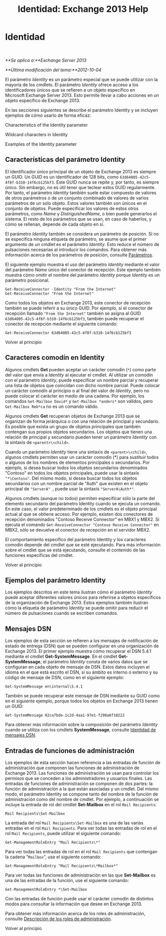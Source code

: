 ﻿---
title: 'Identidad: Exchange 2013 Help'
TOCTitle: Identidad
ms:assetid: e90fae91-37e7-4fdc-9170-44f0dc965c66
ms:mtpsurl: https://technet.microsoft.com/es-es/library/Bb125042(v=EXCHG.150)
ms:contentKeyID: 49116605
ms.date: 05/22/2018
mtps_version: v=EXCHG.150
ms.translationtype: MT
---

# Identidad

 

_**Se aplica a:**Exchange Server 2013_

_**Última modificación del tema:**2012-10-04_

El parámetro *Identity* es un parámetro especial que se puede utilizar con la mayoría de los cmdlets. El parámetro *Identity* ofrece acceso a los identificadores únicos que se refieren a un objeto específico en Microsoft Exchange Server 2013. Esto permite llevar a cabo acciones en un objeto específico de Exchange 2013.

En las secciones siguientes se describe el parámetro Identity y se incluyen ejemplos de cómo usarlo de forma eficaz:

Characteristics of the Identity parameter

Wildcard characters in Identity

Examples of the Identity parameter

## Características del parámetro Identity

El identificador único principal de un objeto de Exchange 2013 es siempre un GUID. Un GUID es un identificador de 128 bits, como `63d64005-42c5-4f8f-b310-14f6cb125bf3`. Este GUID nunca se repite y, por tanto, es siempre único. Sin embargo, no es útil tener que teclear estos GUID regularmente. Por tanto, el parámetro *Identity* también suele estar compuesto de valores de otros parámetros o de un conjunto combinado de valores de varios parámetros de un solo objeto. Estos valores también son únicos en el conjunto de objetos. Puede especificar los valores de estos otros parámetros, como *Name* y *DistriguishedName*, o bien puede generarlos el sistema. El resto de los parámetros que se usan, en caso de haberlos, y cómo se rellenan, depende de cada objeto en sí.

El parámetro *Identity* también se considera un parámetro de posición. Si no se especifica ninguna etiqueta de parámetro, se asume que el primer argumento de un cmdlet es el parámetro *Identity*. Esto reduce el número de pulsaciones necesarias al introducir los comandos. Para obtener más información acerca de los parámetros de posición, consulte [Parámetros](https://technet.microsoft.com/es-es/library/bb124388\(v=exchg.150\)).

El siguiente ejemplo muestra el uso del parámetro *Identity* mediante el valor del parámetro *Name* único del conector de recepción. Este ejemplo también muestra cómo omitir el nombre del parámetro *Identity* porque *Identity* es un parámetro posicional.

    Get-ReceiveConnector -Identity "From the Internet"
    Get-ReceiveConnector "From the Internet"

Como todos los objetos en Exchange 2013, este conector de recepción también se puede referir a su único GUID. Por ejemplo, si el conector de recepción llamado `"From the Internet"` también se asigna al GUID `63d64005-42c5-4f8f-b310-14f6cb125bf3`, también puede recuperar el conector de recepción mediante el siguiente comando:

    Get-ReceiveConnector 63d64005-42c5-4f8f-b310-14f6cb125bf3

Volver al principio

## Caracteres comodín en Identity

Algunos cmdlets **Get** pueden aceptar un carácter comodín (`*`) como parte del valor que envía a *Identity* al ejecutar el cmdlet. Al utilizar un comodín con el parámetro *Identity*, puede especificar un nombre parcial y recuperar una lista de objetos que coincidan con dicho nombre parcial. Puede colocar un carácter comodín al principio o al final del valor de *Identity*, pero no puede colocar el carácter en medio de una cadena. Por ejemplo, los comandos `Get-Mailbox David*` y `Get-Mailbox *anders*` son válidos, pero `Get-Mailbox Reb*ca` no es un comando válido.

Algunos cmdlets **Get** recuperan objetos de Exchange 2013 que se organizan de forma jerárquica o con una relación de principal y secundario. Es posible que exista un grupo de objetos principales que también contengan sus propios objetos secundarios. Los objetos que tienen una relación de principal y secundario pueden tener un parámetro *Identity* con la sintaxis de `<parent>\<child>`.

Cuando un parámetro *Identity* tiene una sintaxis de `<parent>\<child>`, algunos cmdlets permiten usar un carácter comodín (\*) para sustituir todos o algunos de los nombres de elementos principales o secundarios. Por ejemplo, si desea buscar todos los objetos secundarios denominados "Contoso" en todos los objetos principales, puede usar la sintaxis `"*\Contoso"`. Del mismo modo, si desea buscar todos los objetos secundarios con un nombre parcial de "Auth" que existen en el objeto principal de `"ServerA" `, puede usar la sintaxis `"ServerA\Auth*"`.

Algunos cmdlets (aunque no todos) permiten especificar sólo la parte del elemento secundario del parámetro Identity cuando se ejecuta un comando. En este caso, el valor predeterminado de los cmdlets es el objeto principal actual al que se obtiene acceso. Por ejemplo, existen dos conectores de recepción denominados "Contoso Receive Connector" en MBX1 y MBX2. Si ejecuta el comando `Get-ReceiveConnector "Contoso Receive Connector"` en MBX2, sólo se devuelve el conector de recepción en el servidor MBX2.

El comportamiento específico del parámetro Identity y los caracteres comodín depende del cmdlet que se esté ejecutando. Para más información sobre el cmdlet que se está ejecutando, consulte el contenido de las funciones específicas del cmdlet.

Volver al principio

## Ejemplos del parámetro Identity

Los ejemplos descritos en este tema ilustran cómo el parámetro *Identity* puede aceptar diferentes valores únicos para referirse a objetos específicos de la organización de Exchange 2013. Estos ejemplos también ilustran cómo la etiqueta de parámetro *Identity* se puede omitir para reducir el número de pulsaciones cuando se escriben comandos.

## Mensajes DSN

Los ejemplos de esta sección se refieren a los mensajes de notificación de estado de entrega (DSN) que se pueden configurar en una organización de Exchange 2013. El primer ejemplo muestra cómo recuperar el DSN 5.4.1 mediante el cmdlet **Get-SystemMessage**. En el cmdlet **Get-SystemMessage**, el parámetro *Identity* consta de varios datos que se configuran en cada objeto de mensaje de DSN. Estos datos incluyen el idioma en el que está escrito el DSN, si su ámbito es interno o externo y su código de mensaje de DSN, como en el siguiente ejemplo:

    Get-SystemMessage en\internal\5.4.1

También se puede recuperar este mensaje de DSN mediante su GUID como en el siguiente ejemplo, porque todos los objetos en Exchange 2013 tienen un GUID:

    Get-SystemMessage 82ca7bde-1c2d-4aa1-97e1-f298a6f10222

Para obtener más información sobre la composición del parámetro *Identity* cuando se utiliza con los cmdlets **SystemMessage**, consulte [Identidad de mensajes DSN](dsn-message-identity-exchange-2013-help.md).

## Entradas de funciones de administración

Los ejemplos de esta sección hacen referencia a las entradas de función de administración que componen las funciones de administración de Exchange 2013. Las funciones de administración se usan para controlar los permisos que se conceden a los administradores y usuarios finales. Las entradas de funciones de administración se componen de dos partes: la función de administración a la que están asociadas y un cmdlet. Del mismo modo, el parámetro Identity se compone tanto del nombre de la función de administración como del nombre de cmdlet. Por ejemplo, a continuación se incluye la entrada de rol del cmdlet **Set-Mailbox** en el rol `Mail Recipients`:

    Mail Recipients\Set-Mailbox

La entrada del rol `Mail Recipients\Set-Mailbox` es una de las varias entradas en el rol `Mail Recipients`. Para ver todas las entradas de rol en el rol `Mail Recipients`, puede utilizar el siguiente comando:

    Get-ManagementRoleEntry "Mail Recipients\*"

Para ver todas las entradas de rol en el rol `Mail Recipients` que contengan la cadena "`Mailbox`", use el siguiente comando:

    Get-ManagementRoleEntry "Mail Recipients\*Mailbox*"

Para ver todas las funciones de administración en las que **Set-Mailbox** es una de las entradas de la función, use el siguiente comando:

    Get-ManagementRoleEntry *\Set-Mailbox

Con las entradas de función puede usar el carácter comodín de distintos modos para consultar la información que desee en Exchange 2013.

Para obtener más información acerca de los roles de administración, consulte [Descripción de los roles de administración](understanding-management-roles-exchange-2013-help.md).

Volver al principio

